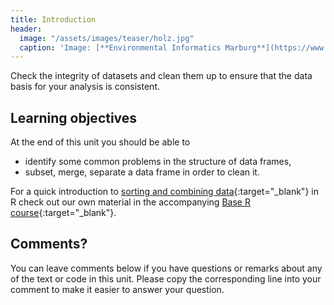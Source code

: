 ```yaml
---
title: Introduction
header:
  image: "/assets/images/teaser/holz.jpg"
  caption: 'Image: [**Environmental Informatics Marburg**](https://www.uni-marburg.de/en/fb19/disciplines/physisch/environmentalinformatics)'
---
```


Check the integrity of datasets and clean them up to ensure that the data basis for your analysis is consistent.

<!--more-->

## Learning objectives
At the end of this unit you should be able to
* identify some common problems in the structure of data frames,
* subset, merge, separate a data frame in order to clean it.



For a quick introduction to [sorting and combining data](https://geomoer.github.io/moer-base-r/unit08/unit08-01_Intro.html){:target="_blank"}  in R 
check out our own material in the accompanying 
[Base R course](https://geomoer.github.io/moer-base-r/units.html){:target="_blank"}.



## Comments?
You can leave comments below if you have questions or remarks about any of the text or code in this unit. 
Please copy the corresponding line into your comment to make it easier to answer your question.

<script src="https://utteranc.es/client.js" repo="GeoMOER/moer-mpg-data-analysis" issue-term="moer-mpg-data-analysis_unit04" theme="github-light" crossorigin="anonymous" async> </script> 

